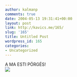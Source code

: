 ```yaml
---
author: kalmanp
comments: true
date: 2004-05-13 19:31:41+00:00
layout: post
link: http://kavics.me/165/
slug: '165'
title: Untitled Post
wordpress_id: 165
categories:
- Uncategorized
---
```


A MA ESTI PÖRGÉS!  
![](http://kavics.freeblog.hu/Files/illuzio4.jpg)
